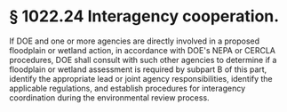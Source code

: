# § 1022.24   Interagency cooperation.

If DOE and one or more agencies are directly involved in a proposed floodplain or wetland action, in accordance with DOE's NEPA or CERCLA procedures, DOE shall consult with such other agencies to determine if a floodplain or wetland assessment is required by subpart B of this part, identify the appropriate lead or joint agency responsibilities, identify the applicable regulations, and establish procedures for interagency coordination during the environmental review process.




